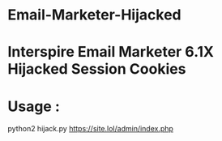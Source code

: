 # Email-Marketer-Hijacked
# Interspire Email Marketer 6.1X Hijacked Session Cookies

# Usage :
python2 hijack.py https://site.lol/admin/index.php 
